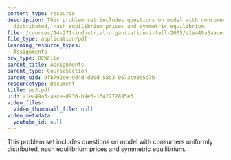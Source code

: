 ```yaml
---
content_type: resource
description: This problem set includes questions on model with consumers uniformly
  distributed, nash equilibrium prices and symmetric equilibrium.
file: /courses/14-271-industrial-organization-i-fall-2005/a1ea49a3aaced936b9e51642272895e3_ps3.pdf
file_type: application/pdf
learning_resource_types:
- Assignments
ocw_type: OCWFile
parent_title: Assignments
parent_type: CourseSection
parent_uid: 9fb792ee-9d4d-d09d-58c3-0673c90d5d7b
resourcetype: Document
title: ps3.pdf
uid: a1ea49a3-aace-d936-b9e5-1642272895e3
video_files:
  video_thumbnail_file: null
video_metadata:
  youtube_id: null
---
```

This problem set includes questions on model with consumers uniformly distributed, nash equilibrium prices and symmetric equilibrium.

